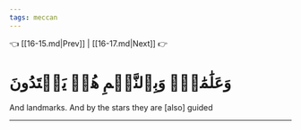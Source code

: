 ```yaml
---
tags: meccan
---
```


👈 [[16-15.md|Prev]] | [[16-17.md|Next]] 👉

# وَعَلَٰمَٰتٖۚ وَبِٱلنَّجۡمِ هُمۡ يَهۡتَدُونَ

And landmarks. And by the stars they are [also] guided

---

